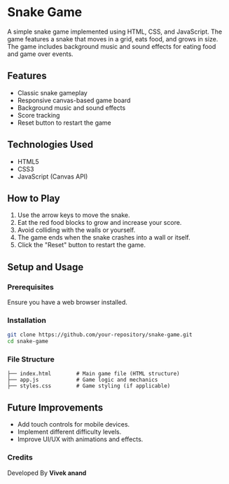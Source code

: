 # Snake Game

A simple snake game implemented using HTML, CSS, and JavaScript. The game features a snake that moves in a grid, eats food, and grows in size. The game includes background music and sound effects for eating food and game over events.

## Features
- Classic snake gameplay
- Responsive canvas-based game board
- Background music and sound effects
- Score tracking
- Reset button to restart the game

## Technologies Used
- HTML5
- CSS3
- JavaScript (Canvas API)

## How to Play
1. Use the arrow keys to move the snake.
2. Eat the red food blocks to grow and increase your score.
3. Avoid colliding with the walls or yourself.
4. The game ends when the snake crashes into a wall or itself.
5. Click the "Reset" button to restart the game.

## Setup and Usage

### Prerequisites
Ensure you have a web browser installed.

### Installation
```sh
git clone https://github.com/your-repository/snake-game.git
cd snake-game
```

### File Structure
```
├── index.html        # Main game file (HTML structure)
├── app.js            # Game logic and mechanics
├── styles.css        # Game styling (if applicable)
```

## Future Improvements
- Add touch controls for mobile devices.
- Implement different difficulty levels.
- Improve UI/UX with animations and effects.

### Credits
 Developed By **Vivek anand**

